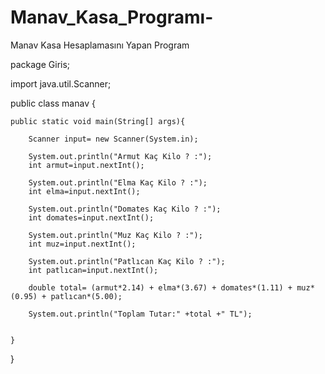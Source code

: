 # Manav_Kasa_Programı-
Manav Kasa Hesaplamasını Yapan Program

package Giris;

import java.util.Scanner;

public class manav {

    public static void main(String[] args){
    
        Scanner input= new Scanner(System.in);

        System.out.println("Armut Kaç Kilo ? :");
        int armut=input.nextInt();
        
        System.out.println("Elma Kaç Kilo ? :");
        int elma=input.nextInt();
        
        System.out.println("Domates Kaç Kilo ? :");
        int domates=input.nextInt();
        
        System.out.println("Muz Kaç Kilo ? :");
        int muz=input.nextInt();
        
        System.out.println("Patlıcan Kaç Kilo ? :");
        int patlıcan=input.nextInt();
        
        double total= (armut*2.14) + elma*(3.67) + domates*(1.11) + muz*(0.95) + patlıcan*(5.00);
        
        System.out.println("Toplam Tutar:" +total +" TL");


    }
}
